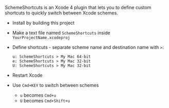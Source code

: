 SchemeShortcuts is an Xcode 4 plugin that lets you to define custom shortcuts
to quickly switch between Xcode schemes. 

* Install by building this project

* Make a text file named `SchemeShortcuts` inside `YourProjectName.xcodeproj`

* Define shortcuts - separate scheme name and destination name with `>`:

  ```text
  u: SchemeShortcuts > My Mac 64-bit
  e: SchemeShortcuts > My Mac 32-bit
  U: SchemeShortcuts > My Mac 32-bit
  ```

* Restart Xcode

* Use `Cmd+KEY` to switch between schemes
  - `u` becomes `Cmd+u`
  - `U` becomes `Cmd+Shift+u`
